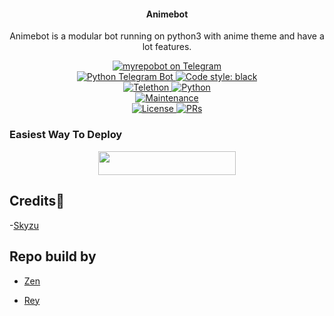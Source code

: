 <h4><p align="center"> Animebot </p></h4>

<p align="center"> Animebot is a modular bot running on python3 with anime theme and have a lot features.</p>

<p align="center">
<a href="https://t.me/animeeidbot"> <img src="https://img.shields.io/badge/animeeidbot-blue?&logo=telegram" alt="myrepobot on Telegram" /> </a><br>
<a href="https://python-telegram-bot.org"> <img src="https://img.shields.io/badge/PTB-13.8.1-white?&style=flat-round&logo=github" alt="Python Telegram Bot" /> </a>
<a href="https://github.com/psf/black"><img alt="Code style: black" src="https://img.shields.io/badge/code%20style-black-000000.svg"></a><br>
<a href="https://docs.telethon.dev"> <img src="https://img.shields.io/badge/Telethon-1.23.0-red?&style=flat-round&logo=github" alt="Telethon" /> </a>
<a href="https://docs.python.org"> <img src="https://img.shields.io/badge/Python-3.9.7-purple?&style=flat-round&logo=python" alt="Python" /> </a><br>
<a href="https://GitHub.com/HELZRIP/Animebot"> <img src="https://img.shields.io/badge/Maintained-Yes-yellow.svg" alt="Maintenance" /> </a><br>
<a href="https://github.com/HELZRIP/Animebot/blob/main/LICENSE"> <img src="https://img.shields.io/badge/License-GPLv3-blue.svg" alt="License" /> </a>
<a href="https://makeapullrequest.com"> <img src="https://img.shields.io/badge/PRs-Welcome-blue.svg?style=flat-round" alt="PRs" /> </a>
</p>

### Easiest Way To Deploy


<p align="center">
<a href="https://heroku.com/deploy?template=https://github.com/HELZRIP/Animebot"> <img src="https://img.shields.io/badge/Deploy%20To%20Heroku-blue?style=for-the-badge&logo=heroku" width="220" height="38.45"/></a></p>

## Credits💫
-[Skyzu](https://github.com/Skyzu/SkyzuRobot)

## Repo build by 
- [Zen](https://github.com/wahyu213)

- [Rey](https://github.com/HELZRIP)



